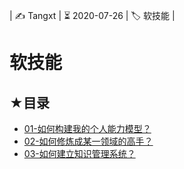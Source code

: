 | ✍️ Tangxt | ⏳ 2020-07-26 | 🏷️ 软技能 |

# 软技能

## ★目录

- [01-如何构建我的个人能力模型？](./2020-07-26-12-09-51.html)
- [02-如何修炼成某一领域的高手？](./2020-07-26-12-56-29.html)
- [03-如何建立知识管理系统？](./2020-07-26-16-32-08.html)